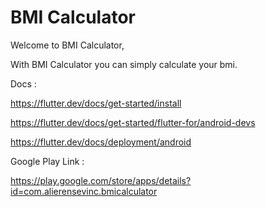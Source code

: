 # BMI Calculator

Welcome to BMI Calculator,

With BMI Calculator you can simply calculate your bmi.


Docs :

https://flutter.dev/docs/get-started/install

https://flutter.dev/docs/get-started/flutter-for/android-devs

https://flutter.dev/docs/deployment/android

Google Play Link :

https://play.google.com/store/apps/details?id=com.alierensevinc.bmicalculator
